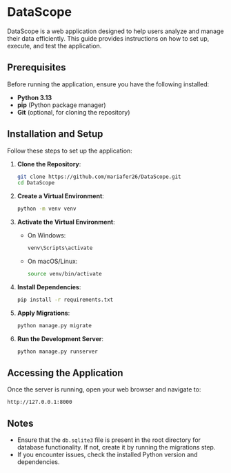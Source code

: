 # DataScope

DataScope is a web application designed to help users analyze and manage their data efficiently. This guide provides instructions on how to set up, execute, and test the application.

## Prerequisites

Before running the application, ensure you have the following installed:

- **Python 3.13**
- **pip** (Python package manager)
- **Git** (optional, for cloning the repository)

## Installation and Setup

Follow these steps to set up the application:

1. **Clone the Repository**:

   ```bash
   git clone https://github.com/mariafer26/DataScope.git
   cd DataScope
   ```
2. **Create a Virtual Environment**:

   ```bash
   python -m venv venv
   ```
3. **Activate the Virtual Environment**:

   - On Windows:
     ```bash
     venv\Scripts\activate
     ```
   - On macOS/Linux:
     ```bash
     source venv/bin/activate
     ```
4. **Install Dependencies**:

   ```bash
   pip install -r requirements.txt
   ```
5. **Apply Migrations**:

   ```bash
   python manage.py migrate
   ```
6. **Run the Development Server**:

   ```bash
   python manage.py runserver
   ```

## Accessing the Application

Once the server is running, open your web browser and navigate to:

```
http://127.0.0.1:8000
```

## Notes

- Ensure that the `db.sqlite3` file is present in the root directory for database functionality. If not, create it by running the migrations step.
- If you encounter issues, check the installed Python version and dependencies.
